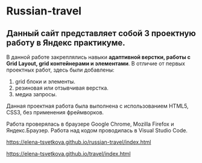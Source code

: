 # Russian-travel

## Данный сайт представляет собой 3 проектную работу в Яндекс практикуме.
В данной работе закреплялись навыки **адаптивной верстки, работы с Grid Layout, grid контейнерами и элементами**.
В отличие от первых проектных работ, здесь были добавлены:
1. grid блоки и элементы.
2. резиновая или отзывчивая верстка.
3. медиа запросы.

Данная проектная работа была выполнена с использованием HTML5, CSS3, без применения фреймворков.

Работа проверялась в браузере Google Chrome, Mozilla Firefox и Яндекс.Браузер. Работа над кодом проводилась в Visual Studio Code.

https://elena-tsvetkova.github.io/russian-travel/index.html

https://elena-tsvetkova.github.io/travel/index.html
